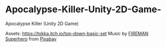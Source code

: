 # Apocalypse-Killer-Unity-2D-Game-
Apocalypse Killer (Unity 2D Game)

Assets: https://tokka.itch.io/top-down-basic-set
Music by <a href="https://pixabay.com/users/firemansuperhero-30339908/?utm_source=link-attribution&utm_medium=referral&utm_campaign=music&utm_content=122424">FIREMAN Superhero</a> from <a href="https://pixabay.com/music//?utm_source=link-attribution&utm_medium=referral&utm_campaign=music&utm_content=122424">Pixabay</a>
